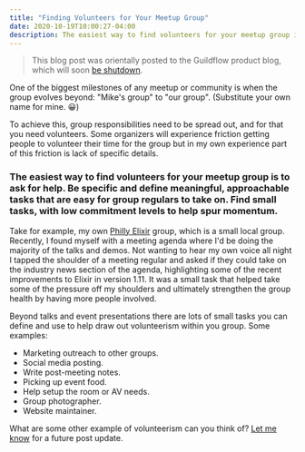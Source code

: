 ```yaml
---
title: "Finding Volunteers for Your Meetup Group"
date: 2020-10-19T10:00:27-04:00
description: The easiest way to find volunteers for your meetup group is to ask for help. Be specific and define meaningful, approachable tasks that are easy for group regulars to take on.
---
```


> This blog post was orientally posted to the Guildflow product blog, which will soon [be shutdown](/posts/2021/10/guildflow-shutdown/).

One of the biggest milestones of any meetup or community is when the group evolves beyond: "Mike's group" to "our group". (Substitute your own name for mine. 😀)

To achieve this, group responsibilities need to be spread out, and for that you need volunteers. Some organizers will experience friction getting people to volunteer their time for the group but in my own experience part of this friction is lack of specific details.

### The easiest way to find volunteers for your meetup group is to ask for help. Be specific and define meaningful, approachable tasks that are easy for group regulars to take on. Find small tasks, with low commitment levels to help spur momentum.

Take for example, my own [Philly Elixir](https://www.meetup.com/PhillyElixir/) group, which is a small local group. Recently, I found myself with a meeting agenda where I'd be doing the majority of the talks and demos. Not wanting to hear my own voice all night I tapped the shoulder of a meeting regular and asked if they could take on the industry news section of the agenda, highlighting some of the recent improvements to Elixir in version 1.11. It was a small task that helped take some of the pressure off my shoulders and ultimately strengthen the group health by having more people involved.

Beyond talks and event presentations there are lots of small tasks you can define and use to help draw out volunteerism within you group. Some examples:

* Marketing outreach to other groups.
* Social media posting.
* Write post-meeting notes.
* Picking up event food.
* Help setup the room or AV needs.
* Group photographer.
* Website maintainer.

What are some other example of volunteerism can you think of? [Let me know](/contact) for a future post update.
